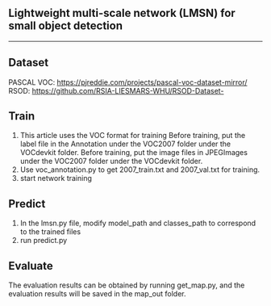 ## Lightweight multi-scale network (LMSN) for small object detection
---

## Dataset
PASCAL VOC: https://pjreddie.com/projects/pascal-voc-dataset-mirror/
RSOD: https://github.com/RSIA-LIESMARS-WHU/RSOD-Dataset-

## Train
1. This article uses the VOC format for training 
   Before training, put the label file in the Annotation under the VOC2007 folder under the VOCdevkit folder.
   Before training, put the image files in JPEGImages under the VOC2007 folder under the VOCdevkit folder.  
2. Use voc_annotation.py to get 2007_train.txt and 2007_val.txt for training.  
3. start network training  

## Predict
1. In the lmsn.py file, modify model_path and classes_path to correspond to the trained files
2. run predict.py  

## Evaluate 
The evaluation results can be obtained by running get_map.py, and the evaluation results will be saved in the map_out folder.

